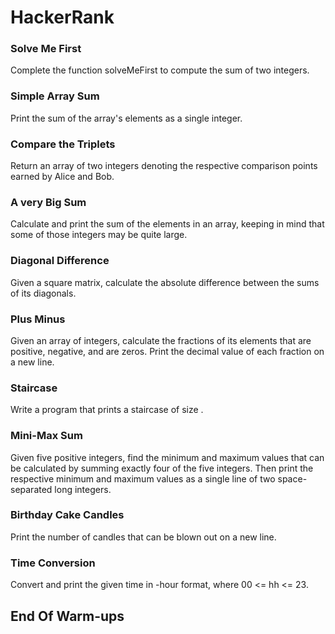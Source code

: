 # HackerRank
### Solve Me First
Complete the function solveMeFirst to compute the sum of two integers.
### Simple Array Sum
Print the sum of the array's elements as a single integer.
### Compare the Triplets
Return an array of two integers denoting the respective comparison points earned by Alice and Bob.
### A very Big Sum
Calculate and print the sum of the elements in an array, keeping in mind that some of those integers may be quite large.
### Diagonal Difference
Given a square matrix, calculate the absolute difference between the sums of its diagonals.
### Plus Minus
Given an array of integers, calculate the fractions of its elements that are positive, negative, and are zeros. Print the decimal value of each fraction on a new line.
### Staircase
Write a program that prints a staircase of size .
### Mini-Max Sum
Given five positive integers, find the minimum and maximum values that can be calculated by summing exactly four of the five integers. Then print the respective minimum and maximum values as a single line of two space-separated long integers.
### Birthday Cake Candles
Print the number of candles that can be blown out on a new line.
### Time Conversion
Convert and print the given time in -hour format, where 00 <= hh <= 23.
## End Of Warm-ups
